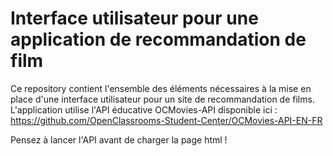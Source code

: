 # Interface utilisateur pour une application de recommandation de film

Ce repository contient l'ensemble des éléments nécessaires à la mise en place d'une interface utilisateur pour un site de recommandation de films.
L'application utilise l'API éducative OCMovies-API disponible ici : https://github.com/OpenClassrooms-Student-Center/OCMovies-API-EN-FR

Pensez à lancer l'API avant de charger la page html !